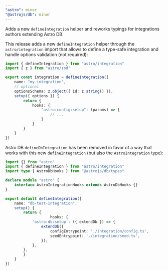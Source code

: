 ```yaml
---
"astro": minor
"@astrojs/db": minor
---
```


Adds a new `defineIntegration` helper and reworks typings for integrations authors extending Astro DB.

This release adds a new `defineIntegration` helper through the `astro/integration` import that allows to define a type-safe integration and handle options validation (not required):

```ts
import { defineIntegration } from "astro/integration"
import { z } from "astro/zod"

export const integration = defineIntegration({
    name: "my-integration",
    // optional
    optionsSchema: z.object({ id: z.string() }),
    setup({ options }) {
        return {
            hooks: {
                "astro:config:setup": (params) => {
                    // ...
                }
            }
        }
    }
})
```

Astro DB `defineDbIntegration` has been removed in favor of a way that works with this new `defineIntegration` (but also the `AstroIntegration` type):

```ts
import {} from "astro"
import { defineIntegration } from "astro/integration"
import type { AstroDbHooks } from "@astrojs/db/types"

declare module "astro" {
	interface AstroIntegrationHooks extends AstroDbHooks {}
}

export default defineIntegration({
	name: "db-test-integration",
	setup() {
		return {
					hooks: {
			'astro:db:setup': ({ extendDb }) => {
				extendDb({
					configEntrypoint: './integration/config.ts',
					seedEntrypoint: './integration/seed.ts',
				});
			},
		},
		}
	}
})

```